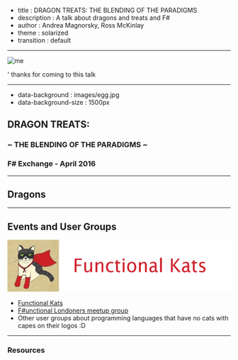 - title : DRAGON TREATS: THE BLENDING OF THE PARADIGMS 
- description : A talk about dragons and treats and F#
- author : Andrea Magnorsky, Ross McKinlay
- theme : solarized
- transition : default

***
![me](images/dragon.png)


' thanks for coming to this talk

***
- data-background : images/egg.jpg
- data-background-size : 1500px

## DRAGON TREATS: 
### ~ THE BLENDING OF THE PARADIGMS ~ 

### F# Exchange - April 2016

***


## Dragons

***

## Events and User Groups

![fk](images/fk.jpeg)

* [Functional Kats](http://www.meetup.com/nyc-fsharp/)
* [F#unctional Londoners meetup group](http://www.meetup.com/FSharpLondon/)
* Other user groups about programming languages that have no cats with capes on their logos :D

***

### Resources


<script>
  (function(i,s,o,g,r,a,m){i['GoogleAnalyticsObject']=r;i[r]=i[r]||function(){
  (i[r].q=i[r].q||[]).push(arguments)},i[r].l=1*new Date();a=s.createElement(o),
  m=s.getElementsByTagName(o)[0];a.async=1;a.src=g;m.parentNode.insertBefore(a,m)
  })(window,document,'script','//www.google-analytics.com/analytics.js','ga');

  ga('create', 'UA-46761189-1', 'auto');
  ga('send', 'pageview');

</script>
